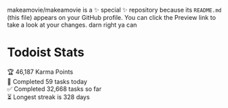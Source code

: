 makeamovie/makeamovie is a ✨ special ✨ repository because its `README.md` (this file) appears on your GitHub profile.
You can click the Preview link to take a look at your changes. darn right ya can

# Todoist Stats

<!-- TODO-IST:START -->
🏆  46,187 Karma Points           
🌸  Completed 59 tasks today           
✅  Completed 32,668 tasks so far           
⏳  Longest streak is 328 days
<!-- TODO-IST:END -->
